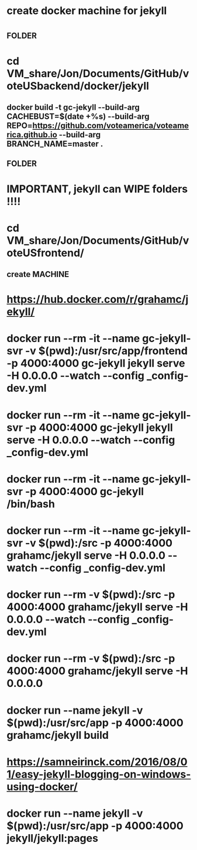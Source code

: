 #
# create docker machine for jekyll
#

## FOLDER 
# cd VM_share/Jon/Documents/GitHub/voteUSbackend/docker/jekyll

## docker build -t gc-jekyll --build-arg CACHEBUST=$(date +%s) --build-arg REPO=https://github.com/voteamerica/voteamerica.github.io --build-arg BRANCH_NAME=master .

## FOLDER
# IMPORTANT, jekyll can WIPE folders !!!! 
# cd VM_share/Jon/Documents/GitHub/voteUSfrontend/

## create MACHINE
# https://hub.docker.com/r/grahamc/jekyll/
# docker run --rm -it  --name gc-jekyll-svr -v $(pwd):/usr/src/app/frontend -p 4000:4000 gc-jekyll jekyll serve -H 0.0.0.0 --watch --config _config-dev.yml

# docker run --rm -it --name gc-jekyll-svr -p 4000:4000 gc-jekyll jekyll serve -H 0.0.0.0 --watch --config _config-dev.yml
# docker run --rm -it --name gc-jekyll-svr -p 4000:4000 gc-jekyll /bin/bash

# docker run --rm -it  --name gc-jekyll-svr -v $(pwd):/src -p 4000:4000 grahamc/jekyll serve -H 0.0.0.0 --watch --config _config-dev.yml

# docker run --rm -v $(pwd):/src -p 4000:4000 grahamc/jekyll serve -H 0.0.0.0 --watch --config _config-dev.yml
# docker run --rm -v $(pwd):/src -p 4000:4000 grahamc/jekyll serve -H 0.0.0.0
#
# docker run --name jekyll -v $(pwd):/usr/src/app -p 4000:4000 grahamc/jekyll build 

# https://samneirinck.com/2016/08/01/easy-jekyll-blogging-on-windows-using-docker/
# docker run --name jekyll -v $(pwd):/usr/src/app -p 4000:4000 jekyll/jekyll:pages

